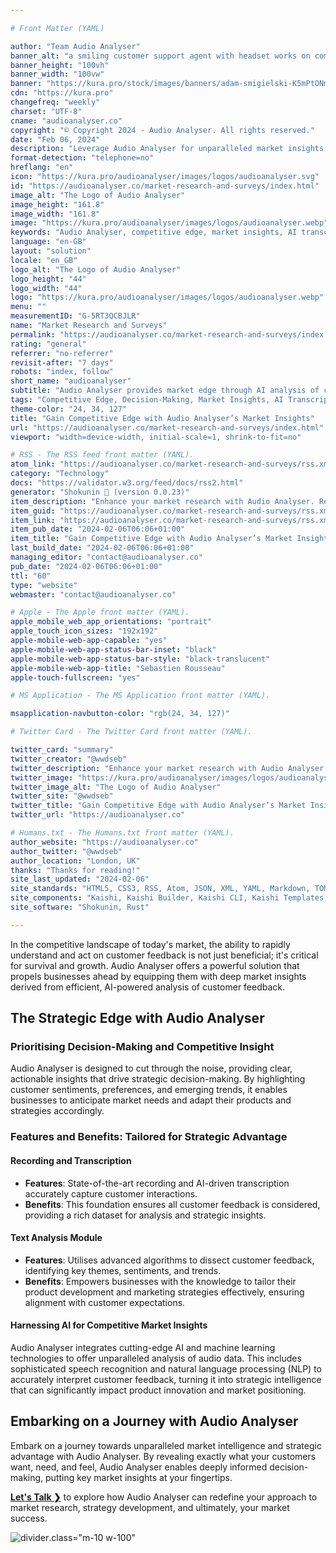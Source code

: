```yaml
---

# Front Matter (YAML)

author: "Team Audio Analyser"
banner_alt: "a smiling customer support agent with headset works on computer while supporting a customer on a phone call"
banner_height: "100vh"
banner_width: "100vw"
banner: "https://kura.pro/stock/images/banners/adam-smigielski-K5mPtONmpHM.webp"
cdn: "https://kura.pro"
changefreq: "weekly"
charset: "UTF-8"
cname: "audioanalyser.co"
copyright: "© Copyright 2024 - Audio Analyser. All rights reserved."
date: "Feb 06, 2024"
description: "Leverage Audio Analyser for unparalleled market insights through AI transcription and analysis, guiding data-driven decisions and strategies."
format-detection: "telephone=no"
hreflang: "en"
icon: "https://kura.pro/audioanalyser/images/logos/audioanalyser.svg"
id: "https://audioanalyser.co/market-research-and-surveys/index.html"
image_alt: "The Logo of Audio Analyser"
image_height: "161.8"
image_width: "161.8"
image: "https://kura.pro/audioanalyser/images/logos/audioanalyser.webp"
keywords: "Audio Analyser, competitive edge, market insights, AI transcription, decision-making, product innovation, customer sentiment, market strategy, business intelligence, analytics tool"
language: "en-GB"
layout: "solution"
locale: "en_GB"
logo_alt: "The Logo of Audio Analyser"
logo_height: "44"
logo_width: "44"
logo: "https://kura.pro/audioanalyser/images/logos/audioanalyser.webp"
menu: ""
measurementID: "G-5RT3QCBJLR"
name: "Market Research and Surveys"
permalink: "https://audioanalyser.co/market-research-and-surveys/index.html"
rating: "general"
referrer: "no-referrer"
revisit-after: "7 days"
robots: "index, follow"
short_name: "audioanalyser"
subtitle: "Audio Analyser provides market edge through AI analysis of customer feedback for strategic insights."
tags: "Competitive Edge, Decision-Making, Market Insights, AI Transcription, Product Innovation, Customer Sentiment, Market Strategy, Business Intelligence, Analytics Tool, Audio Analyser"
theme-color: "24, 34, 127"
title: "Gain Competitive Edge with Audio Analyser’s Market Insights"
url: "https://audioanalyser.co/market-research-and-surveys/index.html"
viewport: "width=device-width, initial-scale=1, shrink-to-fit=no"

# RSS - The RSS feed front matter (YAML).
atom_link: "https://audioanalyser.co/market-research-and-surveys/rss.xml"
category: "Technology"
docs: "https://validator.w3.org/feed/docs/rss2.html"
generator: "Shokunin 🦀 (version 0.0.23)"
item_description: "Enhance your market research with Audio Analyser. Record, transcribe, and analyze interviews and surveys to make informed product and marketing decisions."
item_guid: "https://audioanalyser.co/market-research-and-surveys/rss.xml"
item_link: "https://audioanalyser.co/market-research-and-surveys/rss.xml"
item_pub_date: "2024-02-06T06:06+01:00"
item_title: "Gain Competitive Edge with Audio Analyser’s Market Insights"
last_build_date: "2024-02-06T06:06+01:00"
managing_editor: "contact@audioanalyser.co"
pub_date: "2024-02-06T06:06+01:00"
ttl: "60"
type: "website"
webmaster: "contact@audioanalyser.co"

# Apple - The Apple front matter (YAML).
apple_mobile_web_app_orientations: "portrait"
apple_touch_icon_sizes: "192x192"
apple-mobile-web-app-capable: "yes"
apple-mobile-web-app-status-bar-inset: "black"
apple-mobile-web-app-status-bar-style: "black-translucent"
apple-mobile-web-app-title: "Sebastien Rousseau"
apple-touch-fullscreen: "yes"

# MS Application - The MS Application front matter (YAML).

msapplication-navbutton-color: "rgb(24, 34, 127)"

# Twitter Card - The Twitter Card front matter (YAML).

twitter_card: "summary"
twitter_creator: "@wwdseb"
twitter_description: "Enhance your market research with Audio Analyser. Record, transcribe, and analyze interviews and surveys to make informed product and marketing decisions."
twitter_image: "https://kura.pro/audioanalyser/images/logos/audioanalyser.webp"
twitter_image_alt: "The Logo of Audio Analyser"
twitter_site: "@wwdseb"
twitter_title: "Gain Competitive Edge with Audio Analyser’s Market Insights"
twitter_url: "https://audioanalyser.co"

# Humans.txt - The Humans.txt front matter (YAML).
author_website: "https://audioanalyser.co"
author_twitter: "@wwdseb"
author_location: "London, UK"
thanks: "Thanks for reading!"
site_last_updated: "2024-02-06"
site_standards: "HTML5, CSS3, RSS, Atom, JSON, XML, YAML, Markdown, TOML"
site_components: "Kaishi, Kaishi Builder, Kaishi CLI, Kaishi Templates, Kaishi Themes"
site_software: "Shokunin, Rust"

---
```


In the competitive landscape of today's market, the ability to rapidly understand and act on customer feedback is not just beneficial; it's critical for survival and growth. Audio Analyser offers a powerful solution that propels businesses ahead by equipping them with deep market insights derived from efficient, AI-powered analysis of customer feedback.

## The Strategic Edge with Audio Analyser

### Prioritising Decision-Making and Competitive Insight

Audio Analyser is designed to cut through the noise, providing clear, actionable insights that drive strategic decision-making. By highlighting customer sentiments, preferences, and emerging trends, it enables businesses to anticipate market needs and adapt their products and strategies accordingly.

### Features and Benefits: Tailored for Strategic Advantage

#### Recording and Transcription

- **Features**: State-of-the-art recording and AI-driven transcription accurately capture customer interactions.
- **Benefits**: This foundation ensures all customer feedback is considered, providing a rich dataset for analysis and strategic insights.

#### Text Analysis Module

- **Features**: Utilises advanced algorithms to dissect customer feedback, identifying key themes, sentiments, and trends.
- **Benefits**: Empowers businesses with the knowledge to tailor their product development and marketing strategies effectively, ensuring alignment with customer expectations.

#### Harnessing AI for Competitive Market Insights

Audio Analyser integrates cutting-edge AI and machine learning technologies to offer unparalleled analysis of audio data. This includes sophisticated speech recognition and natural language processing (NLP) to accurately interpret customer feedback, turning it into strategic intelligence that can significantly impact product innovation and market positioning.

## Embarking on a Journey with Audio Analyser

Embark on a journey towards unparalleled market intelligence and strategic advantage with Audio Analyser. By revealing exactly what your customers want, need, and feel, Audio Analyser enables deeply informed decision-making, putting key market insights at your fingertips.

[**Let's Talk ❯**](/contact/index.html) to explore how Audio Analyser can redefine your approach to market research, strategy development, and ultimately, your market success.

![divider][divider].class=\"m-10 w-100\"

[divider]: https://kura.pro/common/images/elements/divider.svg "Divider"